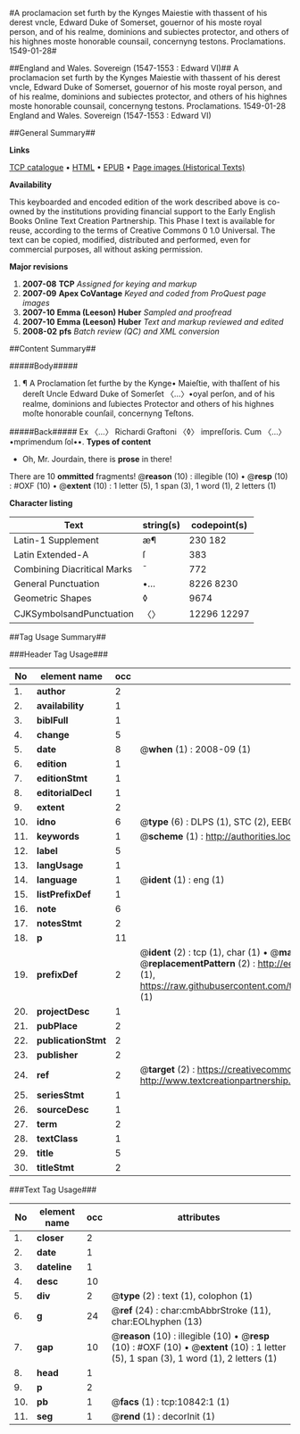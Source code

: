#A proclamacion set furth by the Kynges Maiestie with thassent of his derest vncle, Edward Duke of Somerset, gouernor of his moste royal person, and of his realme, dominions and subiectes protector, and others of his highnes moste honorable counsail, concernyng testons. Proclamations. 1549-01-28#

##England and Wales. Sovereign (1547-1553 : Edward VI)##
A proclamacion set furth by the Kynges Maiestie with thassent of his derest vncle, Edward Duke of Somerset, gouernor of his moste royal person, and of his realme, dominions and subiectes protector, and others of his highnes moste honorable counsail, concernyng testons.
Proclamations. 1549-01-28
England and Wales. Sovereign (1547-1553 : Edward VI)

##General Summary##

**Links**

[TCP catalogue](http://www.ota.ox.ac.uk/tcp/)  • 
[HTML](http://tei.it.ox.ac.uk/tcp/Texts-HTML/free/A21/A21511.html)  • 
[EPUB](http://tei.it.ox.ac.uk/tcp/Texts-EPUB/free/A21/A21511.epub) • 
[Page images (Historical Texts)](https://data.historicaltexts.jisc.ac.uk/view?pubId=eebo-99845911e&pageId=eebo-99845911e-10842-1)

**Availability**

This keyboarded and encoded edition of the
	       work described above is co-owned by the institutions
	       providing financial support to the Early English Books
	       Online Text Creation Partnership. This Phase I text is
	       available for reuse, according to the terms of Creative
	       Commons 0 1.0 Universal. The text can be copied,
	       modified, distributed and performed, even for
	       commercial purposes, all without asking permission.

**Major revisions**

1. __2007-08__ __TCP__ *Assigned for keying and markup*
1. __2007-09__ __Apex CoVantage__ *Keyed and coded from ProQuest page images*
1. __2007-10__ __Emma (Leeson) Huber__ *Sampled and proofread*
1. __2007-10__ __Emma (Leeson) Huber__ *Text and markup reviewed and edited*
1. __2008-02__ __pfs__ *Batch review (QC) and XML conversion*

##Content Summary##

#####Body#####

1. ¶ A Proclamation ſet furthe by the Kynge• Maieſtie, with thaſſent of his dereſt Uncle Edward Duke of Somerſet 〈…〉•oyal perſon, and of his realme, dominions and ſubiectes Protector and others of his highnes moſte honorable counſail, concernyng Teſtons.

#####Back#####
Ex 〈…〉 Richardi Graftoni 〈◊〉 impreſſoris. Cum 〈…〉•mprimendum ſol••.
**Types of content**

  * Oh, Mr. Jourdain, there is **prose** in there!

There are 10 **ommitted** fragments! 
 @__reason__ (10) : illegible (10)  •  @__resp__ (10) : #OXF (10)  •  @__extent__ (10) : 1 letter (5), 1 span (3), 1 word (1), 2 letters (1)

**Character listing**


|Text|string(s)|codepoint(s)|
|---|---|---|
|Latin-1 Supplement|æ¶|230 182|
|Latin Extended-A|ſ|383|
|Combining             Diacritical Marks|̄|772|
|General Punctuation|•…|8226 8230|
|Geometric Shapes|◊|9674|
|CJKSymbolsandPunctuation|〈〉|12296 12297|

##Tag Usage Summary##

###Header Tag Usage###

|No|element name|occ|attributes|
|---|---|---|---|
|1.|__author__|2||
|2.|__availability__|1||
|3.|__biblFull__|1||
|4.|__change__|5||
|5.|__date__|8| @__when__ (1) : 2008-09 (1)|
|6.|__edition__|1||
|7.|__editionStmt__|1||
|8.|__editorialDecl__|1||
|9.|__extent__|2||
|10.|__idno__|6| @__type__ (6) : DLPS (1), STC (2), EEBO-CITATION (1), PROQUEST (1), VID (1)|
|11.|__keywords__|1| @__scheme__ (1) : http://authorities.loc.gov/ (1)|
|12.|__label__|5||
|13.|__langUsage__|1||
|14.|__language__|1| @__ident__ (1) : eng (1)|
|15.|__listPrefixDef__|1||
|16.|__note__|6||
|17.|__notesStmt__|2||
|18.|__p__|11||
|19.|__prefixDef__|2| @__ident__ (2) : tcp (1), char (1)  •  @__matchPattern__ (2) : ([0-9\-]+):([0-9IVX]+) (1), (.+) (1)  •  @__replacementPattern__ (2) : http://eebo.chadwyck.com/downloadtiff?vid=$1&page=$2 (1), https://raw.githubusercontent.com/textcreationpartnership/Texts/master/tcpchars.xml#$1 (1)|
|20.|__projectDesc__|1||
|21.|__pubPlace__|2||
|22.|__publicationStmt__|2||
|23.|__publisher__|2||
|24.|__ref__|2| @__target__ (2) : https://creativecommons.org/publicdomain/zero/1.0/ (1), http://www.textcreationpartnership.org/docs/. (1)|
|25.|__seriesStmt__|1||
|26.|__sourceDesc__|1||
|27.|__term__|2||
|28.|__textClass__|1||
|29.|__title__|5||
|30.|__titleStmt__|2||


###Text Tag Usage###

|No|element name|occ|attributes|
|---|---|---|---|
|1.|__closer__|2||
|2.|__date__|1||
|3.|__dateline__|1||
|4.|__desc__|10||
|5.|__div__|2| @__type__ (2) : text (1), colophon (1)|
|6.|__g__|24| @__ref__ (24) : char:cmbAbbrStroke (11), char:EOLhyphen (13)|
|7.|__gap__|10| @__reason__ (10) : illegible (10)  •  @__resp__ (10) : #OXF (10)  •  @__extent__ (10) : 1 letter (5), 1 span (3), 1 word (1), 2 letters (1)|
|8.|__head__|1||
|9.|__p__|2||
|10.|__pb__|1| @__facs__ (1) : tcp:10842:1 (1)|
|11.|__seg__|1| @__rend__ (1) : decorInit (1)|
